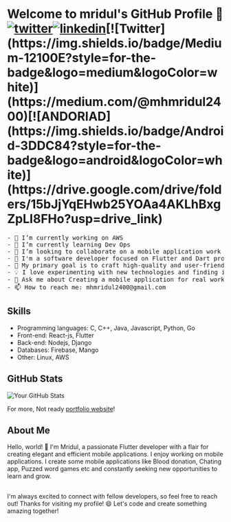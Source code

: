 # Welcome to mridul's GitHub Profile 👋  [![twitter](https://img.shields.io/badge/twitter-1DA1F2?style=for-the-badge&logo=twitter&logoColor=white)](https://twitter.com/mhmridul14)[![linkedin](https://img.shields.io/badge/linkedin-0A66C2?style=for-the-badge&logo=linkedin&logoColor=white)]([https://www.linkedin.com/](https://www.linkedin.com/in/mhamudul-hasan-mridul/))[![Twitter](https://img.shields.io/badge/Medium-12100E?style=for-the-badge&logo=medium&logoColor=white)](https://medium.com/@mhmridul2400)[![ANDORIAD](https://img.shields.io/badge/Android-3DDC84?style=for-the-badge&logo=android&logoColor=white)](https://drive.google.com/drive/folders/15bJjYqEHwb25YOAa4AKLhBxgZpLI8FHo?usp=drive_link)

<pre>
- 🔭 I’m currently working on AWS
- 🌱 I’m currently learning Dev Ops
- 👯 I’m looking to collaborate on a mobile application work with AL
- 🚀 I'm a software developer focused on Flutter and Dart programming.
- 🎯 My primary goal is to craft high-quality and user-friendly mobile applications.
- 💡 I love experimenting with new technologies and finding innovative solutions to challenges.
- 💬 Ask me about Creating a mobile application for real work experience.
- 📫 How to reach me: mhmridul2400@gmail.com
</pre>

## Skills
- Programming languages: C, C++, Java, Javascript, Python, Go
- Front-end: React-js, Flutter
- Back-end: Nodejs, Django
- Databases: Firebase, Mango
- Other: Linux, AWS


## GitHub Stats

![Your GitHub Stats](https://github-readme-stats.vercel.app/api?username=m-h-mridul&show_icons=true)


For more, Not ready [portfolio website](https://link.to/your/portfolio)!

## About Me

Hello, world! 👋 I'm Mridul, a passionate Flutter developer with a flair for creating elegant and efficient mobile applications. I enjoy working on mobile applications. I create some mobile applications like Blood donation, Chating app, Puzzed word games etc and constantly seeking new opportunities to learn and grow.

##
I'm always excited to connect with fellow developers, so feel free to reach out!
Thanks for visiting my profile! 😄 Let's code and create something amazing together!
